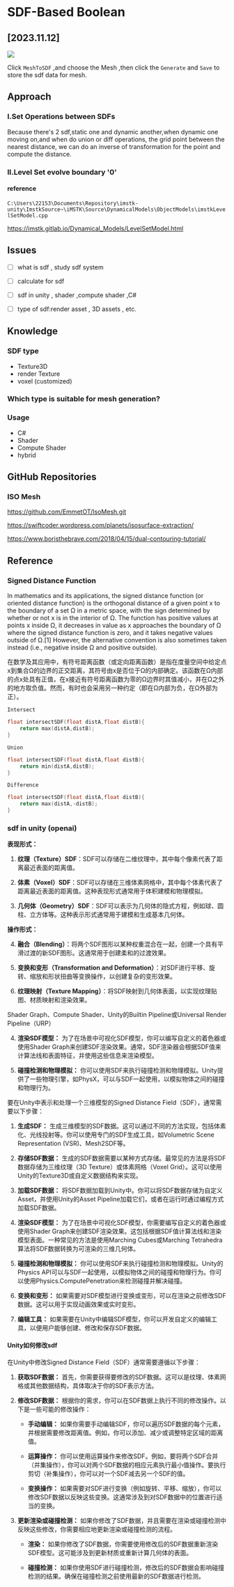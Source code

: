 # SDF-Based Boolean

## [2023.11.12]

![](https://pic4rain.oss-cn-beijing.aliyuncs.com/img/Screenshot%202023-11-12%20223337.png)

Click `MeshToSDF` ,and choose the Mesh ,then click the `Generate` and `Save` to store the sdf data for mesh.

## Approach

### I.Set Operations between SDFs
Because there's 2 sdf,static one and dynamic another,when dynamic one moving on,and when do union or diff operations,
the grid point between the nearest distance, we can do an inverse of transformation for the point and compute the distance.



### II.Level Set evolve boundary '0'

#### reference

`C:\Users\22153\Documents\Repository\imstk-unity\ImstkSource~\iMSTK\Source\DynamicalModels\ObjectModels\imstkLevelSetModel.cpp`

https://imstk.gitlab.io/Dynamical_Models/LevelSetModel.html

## Issues

- [ ] what is sdf , study sdf system
- [ ] calculate for sdf
- [ ] sdf in unity , shader ,compute shader ,C#
- [ ] type of sdf:render asset , 3D assets , etc.



## Knowledge

### SDF type
- Texture3D
- render Texture
- voxel (customized)
### Which type is suitable for mesh generation?


### Usage
- C# 
- Shader
- Compute Shader
- hybrid

## GitHub Repositories

### ISO Mesh
https://github.com/EmmetOT/IsoMesh.git

https://swiftcoder.wordpress.com/planets/isosurface-extraction/

https://www.boristhebrave.com/2018/04/15/dual-contouring-tutorial/


## Reference

### Signed Distance Function
In mathematics and its applications, the signed distance function (or oriented distance function) is the orthogonal distance of a given point x to the boundary of a set Ω in a metric space, with the sign determined by whether or not x is in the interior of Ω. The function has positive values at points x inside Ω, it decreases in value as x approaches the boundary of Ω where the signed distance function is zero, and it takes negative values outside of Ω.[1] However, the alternative convention is also sometimes taken instead (i.e., negative inside Ω and positive outside).

在数学及其应用中，有符号距离函数（或定向距离函数）是指在度量空间中给定点x到集合Ω的边界的正交距离，其符号由x是否位于Ω的内部确定。该函数在Ω内部的点x处具有正值，在x接近有符号距离函数为零的Ω边界时其值减小，并在Ω之外的地方取负值。然而，有时也会采用另一种约定（即在Ω内部为负，在Ω外部为正）。

`Intersect`
```c++
float intersectSDF(float distA,float distB){
    return max(distA,distB);
}
```
`Union`
```c++
float intersectSDF(float distA,float distB){
    return min(distA,distB);
}
```
`Difference`
```c++
float intersectSDF(float distA,float distB){
    return max(distA,-distB);
}
```

### sdf in unity (openai)

**表现形式：**

1. **纹理（Texture）SDF**：SDF可以存储在二维纹理中，其中每个像素代表了距离最近表面的距离值。

2. **体素（Voxel）SDF**：SDF可以存储在三维体素网格中，其中每个体素代表了距离最近表面的距离值。这种表现形式通常用于体积建模和物理模拟。

3. **几何体（Geometry）SDF**：SDF可以表示为几何体的隐式方程，例如球、圆柱、立方体等。这种表示形式通常用于建模和生成基本几何体。

**操作形式：**

4. **融合（Blending）**：将两个SDF图形以某种权重混合在一起，创建一个具有平滑过渡的新SDF图形。这通常用于创建柔和的过渡效果。

5. **变换和变形（Transformation and Deformation）**：对SDF进行平移、旋转、缩放和形状扭曲等变换操作，以创建复杂的变形效果。

6. **纹理映射（Texture Mapping）**：将SDF映射到几何体表面，以实现纹理贴图、材质映射和渲染效果。

Shader Graph、Compute Shader、Unity的Builtin Pipeline或Universal Render Pipeline（URP）


4. **渲染SDF模型：** 为了在场景中可视化SDF模型，你可以编写自定义的着色器或使用Shader Graph来创建SDF渲染效果。通常，SDF渲染器会根据SDF值来计算法线和表面特征，并使用这些信息来渲染模型。

5. **碰撞检测和物理模拟：** 你可以使用SDF来执行碰撞检测和物理模拟。Unity提供了一些物理引擎，如PhysX，可以与SDF一起使用，以模拟物体之间的碰撞和物理行为。



要在Unity中表示和处理一个三维模型的Signed Distance Field（SDF），通常需要以下步骤：

1. **生成SDF：** 生成三维模型的SDF数据。这可以通过不同的方法实现，包括体素化、光线投射等。你可以使用专门的SDF生成工具，如Volumetric Scene Representation (VSR)、Mesh2SDF等。

2. **存储SDF数据：** 生成的SDF数据需要以某种方式存储。最常见的方法是将SDF数据存储为三维纹理（3D Texture）或体素网格（Voxel Grid）。这可以使用Unity的Texture3D或自定义数据结构来实现。

3. **加载SDF数据：** 将SDF数据加载到Unity中。你可以将SDF数据存储为自定义Asset，并使用Unity的Asset Pipeline加载它们，或者在运行时通过编程方式加载SDF数据。

4. **渲染SDF模型：** 为了在场景中可视化SDF模型，你需要编写自定义的着色器或使用Shader Graph来创建SDF渲染效果。这包括根据SDF值计算法线和渲染模型表面。一种常见的方法是使用Marching Cubes或Marching Tetrahedra算法将SDF数据转换为可渲染的三维几何体。

5. **碰撞检测和物理模拟：** 你可以使用SDF来执行碰撞检测和物理模拟。Unity的Physics API可以与SDF一起使用，以模拟物体之间的碰撞和物理行为。你可以使用Physics.ComputePenetration来检测碰撞并解决碰撞。

6. **变换和变形：** 如果需要对SDF模型进行变换或变形，可以在渲染之前修改SDF数据。这可以用于实现动画效果或实时变形。

7. **编辑工具：** 如果需要在Unity中编辑SDF模型，你可以开发自定义的编辑工具，以便用户能够创建、修改和保存SDF数据。


#### Unity如何修改sdf
在Unity中修改Signed Distance Field（SDF）通常需要遵循以下步骤：

1. **获取SDF数据：** 首先，你需要获得要修改的SDF数据。这可以是纹理、体素网格或其他数据结构，具体取决于你的SDF表示方法。

2. **修改SDF数据：** 根据你的需求，你可以在SDF数据上执行不同的修改操作。以下是一些可能的修改操作：

    - **手动编辑：** 如果你需要手动编辑SDF，你可以遍历SDF数据的每个元素，并根据需要修改距离值。例如，你可以添加、减少或调整特定区域的距离值。

    - **运算操作：** 你可以使用运算操作来修改SDF。例如，要将两个SDF合并（并集操作），你可以对两个SDF数据的相应元素执行最小值操作。要执行剪切（补集操作），你可以对一个SDF减去另一个SDF的值。

    - **变换操作：** 如果需要对SDF进行变换（例如旋转、平移、缩放），你可以修改SDF数据以反映这些变换。这通常涉及到对SDF数据中的位置进行适当的变换。

3. **更新渲染或碰撞检测：** 如果你修改了SDF数据，并且需要在渲染或碰撞检测中反映这些修改，你需要相应地更新渲染或碰撞检测的流程。

    - **渲染：** 如果你修改了SDF数据，你需要使用修改后的SDF数据重新渲染SDF模型。这可能涉及到更新材质或重新计算几何体的表面。

    - **碰撞检测：** 如果你使用SDF进行碰撞检测，修改后的SDF数据会影响碰撞检测的结果。确保在碰撞检测之前使用最新的SDF数据进行检测。


